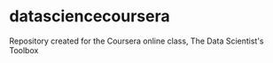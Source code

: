 datasciencecoursera
===================

Repository created for the Coursera online class, The Data Scientist's Toolbox
